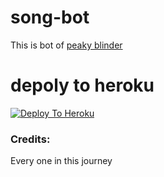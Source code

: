 # song-bot

This is bot of [peaky blinder](https://t.me/no_ones_like_me)

# depoly to heroku 

[![Deploy To Heroku](https://www.herokucdn.com/deploy/button.svg)](https://heroku.com/deploy?template=https://github.com/PEAKY-BLINDER-TG/lissa-bot)

### Credits: 
Every one in this journey
